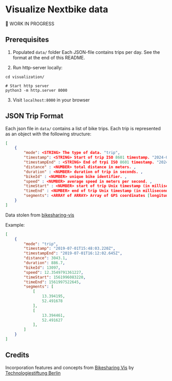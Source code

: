 # Visualize Nextbike data

🚧 WORK IN PROGRESS

## Prerequisites
1. Populated `data/` folder
Each JSON-file contains trips per day.
See the format at the end of this README.

2. Run http-server locally:
```SHELL
cd visualization/

# Start http server
python3 -m http.server 8000
```

3. Visit `localhost:8000` in your browser







## JSON Trip Format
Each json file in `data/` contains a list of bike trips.
Each trip is represented as an object with the following structure:
```JSON
[
    {
        "mode": <STRING> The type of data. "trip",
        "timestamp": <STRING> Start of trip ISO 8601 timestamp. "2024-07-01T15:48:03.220Z",
        "timestampEnd" : <STRING> End of trpi ISO 8601 timestamp. "2024-07-01T16:12:02.645Z",
        "distance" : <NUMBER> total distance in meters. ,
        "duration" : <NUMBER> duration of trip in seconds. ,
        "bikeId" : <NUMBER> unique bike identifier. ,
        "speed" : <NUMBER> average speed in meters per second. ,
        "timeStart" : <NUMBER> start of trip Unix timestamp (in milliseconds). ,
        "timeEnd" : <NUMBER> end of trip Unix timestamp (in milliseconds). ,
        "segments": <ARRAY of ARRAY> Array of GPS coordinates [longitude, latitude] pairs (in decimal degrees).
    }
]
```

Data stolen from [bikesharing-vis](https://github.com/technologiestiftung/bikesharing-vis/blob/master/data/2019-07-02-trails.json)

Example:
```JSON
[
    {
        "mode": "trip",
        "timestamp": "2019-07-01T15:48:03.220Z",
        "timestampEnd": "2019-07-01T16:12:02.645Z",
        "distance": 3043.1,
        "duration": 886.7,
        "bikeId": 13097,
        "speed": 12.3549791361227,
        "timeStart": 1561996083220,
        "timeEnd": 1561997522645,
        "segments": [
            [
                13.394195,
                52.491678
            ],
            [
                13.394461,
                52.491627
            ],
        ]
    }
]
```


## Credits
Incorporation features and concepts from [Bikesharing Vis](https://github.com/technologiestiftung/bikesharing-vis) by [Technologiestiftung Berlin](https://github.com/technologiestiftung)